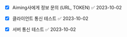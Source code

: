 - [x] Aiming사에게 정보 문의 (URL, TOKEN) ✅ 2023-10-02
- [x] 클라이언트 통신 테스트 ✅ 2023-10-02
- [x] 서버 통신 테스트 ✅ 2023-10-02
 